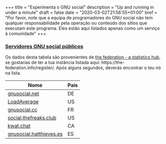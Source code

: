 +++
title = "Experimenta o GNU social"
description = "Up and running in under a minute"
draft = false
date = "2020-03-02T21:56:55+01:00"
bref = "Por favor, note que a equipa de programadores do GNU social não tem qualquer responsabilidade pela operação ou conteúdo dos sítios que executam este programa. Eles estão aqui listados apenas como um serviço à comunidade"
+++

<h3 class="section-head" id="h-basic-template"><a href="#h-basic-template">Servidores GNU social públicos</a></h3>
  <p>Os dados desta tabela são provenientes de <a href="https://the-federation.info/">the federation - a statistics hub</a>,
     se gostarias de ter a tua instância listada aqui: https://the-federation.info/register/<yournode.tld>.
     Após alguns segundos, deverás encontrar o teu nó na lista.
  </p> 
  <table class="striped">
    <thead>
      <tr>
        <th>Nome</th>
        <th>País</th>
      </tr>
    </thead>
    <tbody>
      <tr>
        <td><a href="https://gnusocial.net/main/public">gnusocial.net</td>
        <td>DE</td>
      </tr>
      <tr>
        <td><a href="https://loadaverage.org/main/public">LoadAverage</td>
        <td>US</td>
      </tr>
      <tr>
        <td><a href="https://gnusocial.cc/main/all">gnusocial.cc</td>
        <td>FR</td>
      </tr>
      <tr>
        <td><a href="https://social.thefreaks.club/main/all">social.thefreaks.club</td>
        <td>US</td>
      </tr>
      <tr>
        <td><a href="https://kwat.chat/main/public">kwat.chat</td>
        <td>CA</td>
      </tr>
      <tr>
        <td><a href="https://gnusocial.hatthieves.es/index.php/main/all">gnusocial.hatthieves.es</td>
        <td>ES</td>
      </tr>
    </tbody>
  </table>